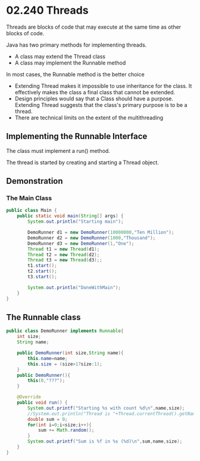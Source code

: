 # 02.240 Threads

Threads are blocks of code that may execute at the same time as other blocks of code.

Java has two primary methods for implementing threads.

* A class may extend the Thread class
* A class may implement the Runnable method

In most cases, the Runnable method is the better choice

- Extending Thread makes it impossible to use inheritance for the class.  It effectively makes the class a final class that cannot be extended.
- Design principles would say that a Class should have a purpose.  Extending Thread suggests that the class's primary purpose is to be a thread.
- There are technical limits on the extent of the multithreading


## Implementing the Runnable Interface

The class must implement a run() method.

The thread is started by creating and starting a Thread object.

## Demonstration

### The Main Class

```java
public class Main {
    public static void main(String[] args) {
        System.out.println("Starting main");

        DemoRunner d1 = new DemoRunner(10000000,"Ten Million");
        DemoRunner d2 = new DemoRunner(1000,"Thousand");
        DemoRunner d3 = new DemoRunner(1,"One");
        Thread t1 = new Thread(d1);
        Thread t2 = new Thread(d2);
        Thread t3 = new Thread(d3);;
        t1.start();
        t2.start();
        t3.start();

        System.out.println("DoneWithMain");
    }
}
```

## The Runnable class

```java
public class DemoRunner implements Runnable{
    int size;
    String name;

    public DemoRunner(int size,String name){
        this.name=name;
        this.size = (size>1?size:1);
    }
    public DemoRunner(){
        this(0,"???");
    }

    @Override
    public void run() {
        System.out.printf("Starting %s with count %d\n",name,size);
        //System.out.println("Thread is "+Thread.currentThread().getName());
        double sum = 0;
        for(int i=0;i<size;i++){
            sum += Math.random();
        }
        System.out.printf("Sum is %f in %s (%d)\n",sum,name,size);
    }
}
```
